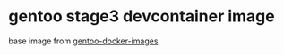 
# gentoo stage3 devcontainer image

base image from [gentoo-docker-images](https://github.com/gentoo/gentoo-docker-images)

